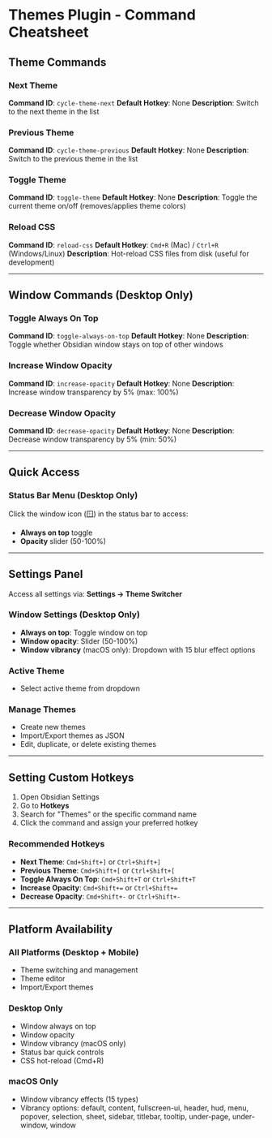 # Themes Plugin - Command Cheatsheet

## Theme Commands

### Next Theme
**Command ID**: `cycle-theme-next`
**Default Hotkey**: None
**Description**: Switch to the next theme in the list

### Previous Theme
**Command ID**: `cycle-theme-previous`
**Default Hotkey**: None
**Description**: Switch to the previous theme in the list

### Toggle Theme
**Command ID**: `toggle-theme`
**Default Hotkey**: None
**Description**: Toggle the current theme on/off (removes/applies theme colors)

### Reload CSS
**Command ID**: `reload-css`
**Default Hotkey**: `Cmd+R` (Mac) / `Ctrl+R` (Windows/Linux)
**Description**: Hot-reload CSS files from disk (useful for development)

---

## Window Commands (Desktop Only)

### Toggle Always On Top
**Command ID**: `toggle-always-on-top`
**Default Hotkey**: None
**Description**: Toggle whether Obsidian window stays on top of other windows

### Increase Window Opacity
**Command ID**: `increase-opacity`
**Default Hotkey**: None
**Description**: Increase window transparency by 5% (max: 100%)

### Decrease Window Opacity
**Command ID**: `decrease-opacity`
**Default Hotkey**: None
**Description**: Decrease window transparency by 5% (min: 50%)

---

## Quick Access

### Status Bar Menu (Desktop Only)
Click the window icon (🪟) in the status bar to access:
- **Always on top** toggle
- **Opacity** slider (50-100%)

---

## Settings Panel

Access all settings via: **Settings → Theme Switcher**

### Window Settings (Desktop Only)
- **Always on top**: Toggle window on top
- **Window opacity**: Slider (50-100%)
- **Window vibrancy** (macOS only): Dropdown with 15 blur effect options

### Active Theme
- Select active theme from dropdown

### Manage Themes
- Create new themes
- Import/Export themes as JSON
- Edit, duplicate, or delete existing themes

---

## Setting Custom Hotkeys

1. Open Obsidian Settings
2. Go to **Hotkeys**
3. Search for "Themes" or the specific command name
4. Click the command and assign your preferred hotkey

### Recommended Hotkeys
- **Next Theme**: `Cmd+Shift+]` or `Ctrl+Shift+]`
- **Previous Theme**: `Cmd+Shift+[` or `Ctrl+Shift+[`
- **Toggle Always On Top**: `Cmd+Shift+T` or `Ctrl+Shift+T`
- **Increase Opacity**: `Cmd+Shift+=` or `Ctrl+Shift+=`
- **Decrease Opacity**: `Cmd+Shift+-` or `Ctrl+Shift+-`

---

## Platform Availability

### All Platforms (Desktop + Mobile)
- Theme switching and management
- Theme editor
- Import/Export themes

### Desktop Only
- Window always on top
- Window opacity
- Window vibrancy (macOS only)
- Status bar quick controls
- CSS hot-reload (Cmd+R)

### macOS Only
- Window vibrancy effects (15 types)
- Vibrancy options: default, content, fullscreen-ui, header, hud, menu, popover, selection, sheet, sidebar, titlebar, tooltip, under-page, under-window, window
